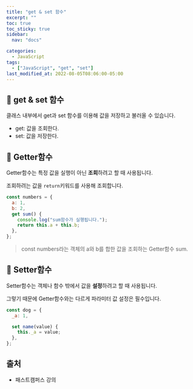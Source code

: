 ```yaml
---
title: "get & set 함수"
excerpt: ""
toc: true
toc_sticky: true
sidebar:
  nav: "docs"

categories:
  - JavaScript
tags:
  - ["JavaScript", "get", "set"]
last_modified_at: 2022-08-05T08:06:00-05:00
---
```


## 📄 get & set 함수

클래스 내부에서 get과 set 함수를 이용해 값을 저장하고 불러올 수 있습니다.

- get: 값을 조회한다.
- set: 값을 저장한다.

## 📄 Getter함수

Getter함수는 특정 값을 실행이 아닌 **조회**하려고 할 때 사용됩니다.

조회하려는 값을 `return`키워드를 사용해 조회합니다.

```js
const numbers = {
  a: 1,
  b: 2,
  get sum() {
    console.log("sum함수가 실행됩니다.");
    return this.a + this.b;
  },
};
```

> const numbers라는 객체의 a와 b를 합한 값을 조회하는 Getter함수 sum.

## 📄 Setter함수

Setter함수는 객체나 함수 밖에서 값을 **설정**하려고 할 때 사용됩니다.

그렇기 때문에 Getter함수와는 다르게 파라미터 값 설정은 필수입니다.

```js
const dog = {
  _a: 1,

  set name(value) {
    this._a = value;
  },
};
```

## 출처

- 패스트캠퍼스 강의

